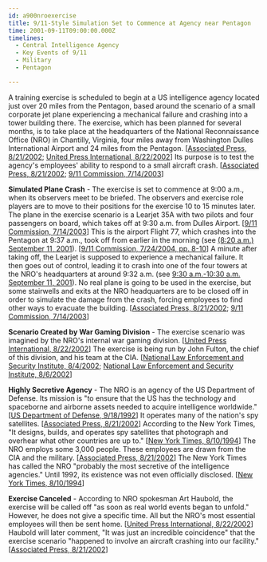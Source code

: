 ```yaml
---
id: a900nroexercise
title: 9/11-Style Simulation Set to Commence at Agency near Pentagon
time: 2001-09-11T09:00:00.000Z
timelines:
  - Central Intelligence Agency
  - Key Events of 9/11
  - Military
  - Pentagon

---
```


A training exercise is scheduled to begin at a US intelligence agency located just over 20 miles from the Pentagon, based around the scenario of a small corporate jet plane experiencing a mechanical failure and crashing into a tower building there. The exercise, which has been planned for several months, is to take place at the headquarters of the National Reconnaissance Office (NRO) in Chantilly, Virginia, four miles away from Washington Dulles International Airport and 24 miles from the Pentagon. [[Associated Press, 8/21/2002][1]; [United Press International, 8/22/2002][2]] Its purpose is to test the agency's employees' ability to respond to a small aircraft crash. [[Associated Press, 8/21/2002][1]; [9/11 Commission, 7/14/2003][3]]

**Simulated Plane Crash** - The exercise is set to commence at 9:00 a.m., when its observers meet to be briefed. The observers and exercise role players are to move to their positions for the exercise 10 to 15 minutes later. The plane in the exercise scenario is a Learjet 35A with two pilots and four passengers on board, which takes off at 9:30 a.m. from Dulles Airport. [[9/11 Commission, 7/14/2003][3]] This is the airport Flight 77, which crashes into the Pentagon at 9:37 a.m., took off from earlier in the morning (see [(8:20 a.m.) September 11, 2001](/timeline/#a820takeoff)). [[9/11 Commission, 7/24/2004, pp. 8-10][4]] A minute after taking off, the Learjet is supposed to experience a mechanical failure. It then goes out of control, leading it to crash into one of the four towers at the NRO's headquarters at around 9:32 a.m. (see [9:30 a.m.-10:30 a.m. September 11, 2001](/timeline/#a930crashscenario)). No real plane is going to be used in the exercise, but some stairwells and exits at the NRO headquarters are to be closed off in order to simulate the damage from the crash, forcing employees to find other ways to evacuate the building. [[Associated Press, 8/21/2002][1]; [9/11 Commission, 7/14/2003][3]]

**Scenario Created by War Gaming Division** - The exercise scenario was imagined by the NRO's internal war gaming division. [[United Press International, 8/22/2002][2]] The exercise is being run by John Fulton, the chief of this division, and his team at the CIA. [[National Law Enforcement and Security Institute, 8/4/2002][5]; [National Law Enforcement and Security Institute, 8/6/2002][6]]

**Highly Secretive Agency** - The NRO is an agency of the US Department of Defense. Its mission is "to ensure that the US has the technology and spaceborne and airborne assets needed to acquire intelligence worldwide." [[US Department of Defense, 9/18/1992][7]] It operates many of the nation's spy satellites. [[Associated Press, 8/21/2002][1]] According to the New York Times, "It designs, builds, and operates spy satellites that photograph and overhear what other countries are up to." [[New York Times, 8/10/1994][8]] The NRO employs some 3,000 people. These employees are drawn from the CIA and the military. [[Associated Press, 8/21/2002][1]] The New York Times has called the NRO "probably the most secretive of the intelligence agencies." Until 1992, its existence was not even officially disclosed. [[New York Times, 8/10/1994][8]]

**Exercise Canceled** - According to NRO spokesman Art Haubold, the exercise will be called off "as soon as real world events began to unfold." However, he does not give a specific time. All but the NRO's most essential employees will then be sent home. [[United Press International, 8/22/2002][2]] Haubold will later comment, "It was just an incredible coincidence" that the exercise scenario "happened to involve an aircraft crashing into our facility." [[Associated Press, 8/21/2002][1]]

[1]: https://archive.boston.com/news/packages/sept11/anniversary/wire_stories/0903_plane_exercise.htm
[2]: https://www.upi.com/Security_Industry/2002/08/22/US-agencys-strange-9ll-coincidence/UPI-70461030045607/
[3]: https://www.scribd.com/document/18663225/T8-B16-Misc-Work-Papers-Fdr-NRO-Exercise-Plane-Crash-Into-Building
[4]: https://web.archive.org/web/20041020144854/http://www.decloah.com/mirrors/9-11/911_Report.txt
[5]: https://web.archive.org/web/20030212092040/http://www.nlsi.net/hs-alc-info.htm
[6]: https://web.archive.org/web/20080306025927/http://www.state.il.us/osfm/News/Chicago.pdf
[7]: https://fas.org/irp/nro/dod091802.html
[8]: https://www.nytimes.com/1994/08/10/opinion/top-secret-spy-palace.html
